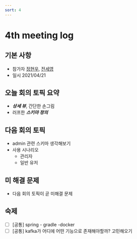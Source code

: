 ```yaml
---
sort: 4
---
```

# 4th meeting log
## 기본 사항
- 참가자 [정현우](https://github.com/Nuung), [전세영](https://github.com/SeyoungJeon)
- 일시 2021/04/21
## 오늘 회의 토픽 요약

- ***상세 뷰***, 간단한 손그림
- 러프한 ***스키마 정의***

## 다음 회의 토픽

- admin 관련 스키마 생각해보기
- 사용 시나리오
    - 관리자
    - 일반 유저

## 미 해결 문제

- 다음 회의 토픽이 곧 미해결 문제

## 숙제

- [ ]  [공통] spring - gradle -docker
- [ ]  [공통] kafka가 어디에 어떤 기능으로 존재해야할까? 고민해오기